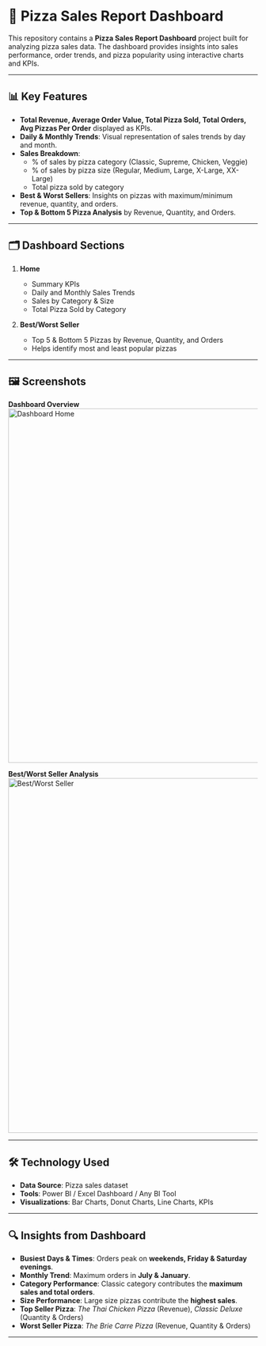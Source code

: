 # 🍕 Pizza Sales Report Dashboard

This repository contains a **Pizza Sales Report Dashboard** project built for analyzing pizza sales data. The dashboard provides insights into sales performance, order trends, and pizza popularity using interactive charts and KPIs.

---

## 📊 Key Features

- **Total Revenue, Average Order Value, Total Pizza Sold, Total Orders, Avg Pizzas Per Order** displayed as KPIs.
- **Daily & Monthly Trends**: Visual representation of sales trends by day and month.
- **Sales Breakdown**:
  - % of sales by pizza category (Classic, Supreme, Chicken, Veggie)
  - % of sales by pizza size (Regular, Medium, Large, X-Large, XX-Large)
  - Total pizza sold by category
- **Best & Worst Sellers**: Insights on pizzas with maximum/minimum revenue, quantity, and orders.
- **Top & Bottom 5 Pizza Analysis** by Revenue, Quantity, and Orders.

---

## 🗂 Dashboard Sections

1. **Home**
   - Summary KPIs
   - Daily and Monthly Sales Trends
   - Sales by Category & Size
   - Total Pizza Sold by Category

2. **Best/Worst Seller**
   - Top 5 & Bottom 5 Pizzas by Revenue, Quantity, and Orders
   - Helps identify most and least popular pizzas

---

## 🖼 Screenshots

**Dashboard Overview**
<img width="1279" height="716" alt="Dashboard Home" src="https://github.com/user-attachments/assets/34761e5a-a887-4a75-aad3-5265b2218325" />

**Best/Worst Seller Analysis**
<img width="1278" height="717" alt="Best/Worst Seller" src="https://github.com/user-attachments/assets/8c549ea7-d712-402f-9f3a-637dea8eee73" />


---

## 🛠 Technology Used

- **Data Source**: Pizza sales dataset
- **Tools**: Power BI / Excel Dashboard / Any BI Tool
- **Visualizations**: Bar Charts, Donut Charts, Line Charts, KPIs

---

## 🔍 Insights from Dashboard

- **Busiest Days & Times**: Orders peak on **weekends, Friday & Saturday evenings**.
- **Monthly Trend**: Maximum orders in **July & January**.
- **Category Performance**: Classic category contributes the **maximum sales and total orders**.
- **Size Performance**: Large size pizzas contribute the **highest sales**.
- **Top Seller Pizza**: *The Thai Chicken Pizza* (Revenue), *Classic Deluxe* (Quantity & Orders)
- **Worst Seller Pizza**: *The Brie Carre Pizza* (Revenue, Quantity & Orders)

---
